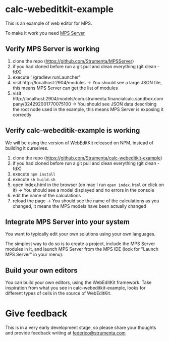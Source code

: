 # calc-webeditkit-example

This is an example of web editor for MPS.

To make it work you need [MPS Server]()

## Verify MPS Server is working

1. clone the repo (https://github.com/Strumenta/MPSServer)
2. if you had cloned before run a git pull and clean everything (git clean -fdX)
3. execute './gradlew runLauncher'
4. visit http://localhost:2904/modules 
   -> You should see a large JSON file, this means MPS Server can get the list of modules 
5. visit http://localhost:2904/models/com.strumenta.financialcalc.sandbox.company/324292001770075100
   -> You should see JSON data describing the root node used in the example, this means MPS Server is exposing it correctly

## Verify calc-webeditik-example is working 

We will be using the version of WebEditKit released on NPM, instead of building it ourselves.

1. clone the repo (https://github.com/Strumenta/calc-webeditkit-example)
2. if you had cloned before run a git pull and clean everything (git clean -fdX)
3. execute `npm install`
4. execute `sh build.sh`
5. open index.html in the browser (on mac I run `open index.html` or click on it)
   -> You should see a model displayed and no errors in the console
6. edit the name of the calculations
7. reload the page
   -> You should see the name of the calculations as you changed, it means the MPS models have been actually changed

## Integrate MPS Server into your system

You want to typically edit your own solutions using your own languages.

The simplest way to do so is to create a project, include the MPS Server modules in it, and launch MPS Server from the MPS IDE (look for "Launch MPS Server" in your menu).

## Build your own editors

You can build your own editors, using the WebEditKit framework. Take inspiration from what you see in calc-webeditkit-example, looks for different types of cells in the source of WebEditKit.

# Give feedback

This is in a very early development stage, so please share your thoughts and provide feedback writing at federico@strumenta.com